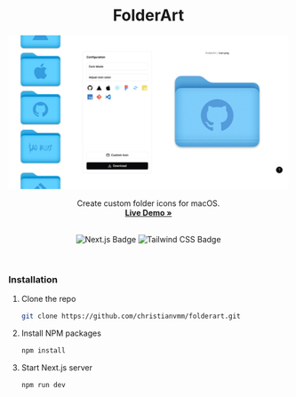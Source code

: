 <h1 align="center">FolderArt</h1>

![FolderArt cover](public/cover.png) <br />

<div align="center">

<p align="center">
    Create custom folder icons for macOS.
    <br />
    <a href="https://folderart.christianvm.dev"><strong>Live Demo »</strong></a>
    <br />
    <br />
</p>

![Next.js Badge](https://img.shields.io/badge/Next.js-000000?logo=next.js&logoColor=fff&style=flat)
![Tailwind CSS Badge](https://img.shields.io/badge/Tailwind%20CSS-06B6D4?logo=tailwindcss&logoColor=fff&style=flat)
</div>

<br />

### Installation

1. Clone the repo

   ```sh
   git clone https://github.com/christianvmm/folderart.git
   ```

2. Install NPM packages

   ```sh
   npm install
   ```

3. Start Next.js server
   ```sh
   npm run dev
   ```
